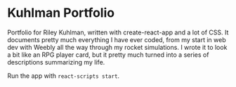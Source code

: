 # Kuhlman Portfolio

Portfolio for Riley Kuhlman, written with create-react-app and a lot of CSS. It documents pretty much everything I have ever coded, from my start in web dev with Weebly all the way through my rocket simulations. I wrote it to look a bit like an RPG player card, but it pretty much turned into a series of descriptions summarizing my life.

Run the app with `react-scripts start`.
